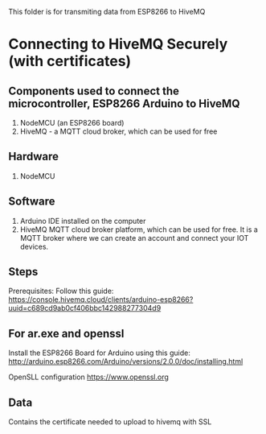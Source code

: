 This folder is for transmiting data from ESP8266 to HiveMQ
# Connecting to HiveMQ Securely (with certificates)
## Components used to connect the microcontroller, ESP8266 Arduino to HiveMQ 
1. NodeMCU (an ESP8266 board)
2. HiveMQ - a MQTT cloud broker, which can be used for free

## Hardware 
1. NodeMCU 

## Software
1. Arduino IDE installed on the computer
2. HiveMQ MQTT cloud broker platform, which can be used for free. It is a MQTT broker where we can create an account and connect your IOT devices.

## Steps


Prerequisites:
Follow this guide: https://console.hivemq.cloud/clients/arduino-esp8266?uuid=c689cd9ab0cf406bbc142988277304d9



## For ar.exe and openssl
Install the ESP8266 Board for Arduino using this guide: http://arduino.esp8266.com/Arduino/versions/2.0.0/doc/installing.html

OpenSLL configuration https://www.openssl.org

## Data
Contains the certificate needed to upload to hivemq with SSL
